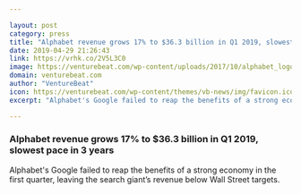 ```yaml
---

layout: post
category: press
title: "Alphabet revenue grows 17% to $36.3 billion in Q1 2019, slowest pace in 3 years"
date: 2019-04-29 21:26:43
link: https://vrhk.co/2V5L3C0
image: https://venturebeat.com/wp-content/uploads/2017/10/alphabet_logo.jpg?w=1200&strip=all
domain: venturebeat.com
author: "VentureBeat"
icon: https://venturebeat.com/wp-content/themes/vb-news/img/favicon.ico
excerpt: "Alphabet's Google failed to reap the benefits of a strong economy in the first quarter, leaving the search giant’s revenue below Wall Street targets."

---
```


### Alphabet revenue grows 17% to $36.3 billion in Q1 2019, slowest pace in 3 years

Alphabet's Google failed to reap the benefits of a strong economy in the first quarter, leaving the search giant’s revenue below Wall Street targets.